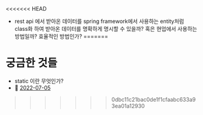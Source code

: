 <<<<<<< HEAD
- rest api 에서 받아온 데이터를 spring framework에서 사용하는 entity처럼 class화 하여 받아온 데이터를 명확하게 명시할 수 있을까? 혹은 현업에서 사용하는 방법일까? 효율적인 방법인가?
=======
# 궁금한 것들

- static 이란 무엇인가?
- :memo: [2022-07-05](https://github.com/Verdemese/typescript-study/blob/main/learned/20220705.md)
>>>>>>> 0dbc11c21bac0de1f1cfaabc633a93ea01a12930

